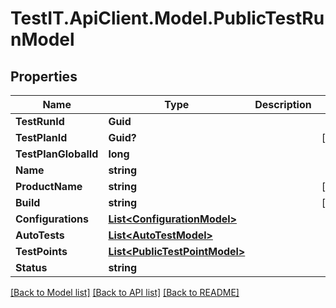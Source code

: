 # TestIT.ApiClient.Model.PublicTestRunModel

## Properties

Name | Type | Description | Notes
------------ | ------------- | ------------- | -------------
**TestRunId** | **Guid** |  | 
**TestPlanId** | **Guid?** |  | [optional] 
**TestPlanGlobalId** | **long** |  | 
**Name** | **string** |  | 
**ProductName** | **string** |  | [optional] 
**Build** | **string** |  | [optional] 
**Configurations** | [**List&lt;ConfigurationModel&gt;**](ConfigurationModel.md) |  | 
**AutoTests** | [**List&lt;AutoTestModel&gt;**](AutoTestModel.md) |  | 
**TestPoints** | [**List&lt;PublicTestPointModel&gt;**](PublicTestPointModel.md) |  | 
**Status** | **string** |  | 

[[Back to Model list]](../README.md#documentation-for-models) [[Back to API list]](../README.md#documentation-for-api-endpoints) [[Back to README]](../README.md)

